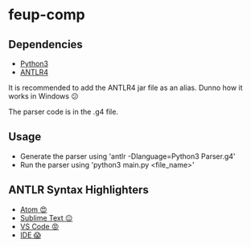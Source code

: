 
# feup-comp

## Dependencies
 * [Python3](https://www.python.org/downloads/)
 * [ANTLR4](http://www.antlr.org/download/antlr-4.7.1-complete.jar)

It is recommended to add the ANTLR4 jar file as an alias. Dunno how it works in Windows :confused:

The parser code is in the .g4 file.

## Usage
 * Generate the parser using 'antlr -Dlanguage=Python3 Parser.g4'
 * Run the parser using 'python3 main.py <file_name>'


## ANTLR Syntax Highlighters
 * [Atom :heart_eyes: ](https://atom.io/packages/language-antlr)
 * [Sublime Text :neutral_face:](https://github.com/iuliux/SublimeText2-Antlr-syntax)
 * [VS Code :rage: ](https://marketplace.visualstudio.com/items?itemName=mike-lischke.vscode-antlr4)
 * [IDE :scream: ](http://www.antlr.org/tools.html)
